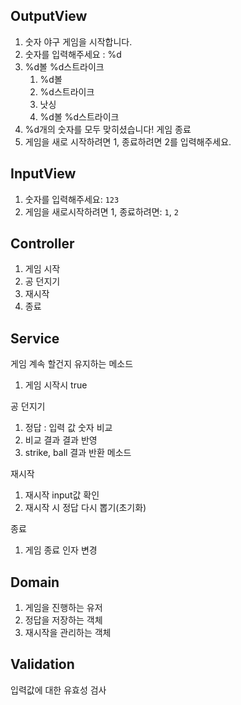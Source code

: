## OutputView
1. 숫자 야구 게임을 시작합니다.
2. 숫자를 입력해주세요 : %d
3. %d볼 %d스트라이크
    1. %d볼
   2. %d스트라이크
   3. 낫싱
   4. %d볼 %d스트라이크
4. %d개의 숫자를 모두 맞히셨습니다! 게임 종료
5. 게임을 새로 시작하려면 1, 종료하려면 2를 입력해주세요.

## InputView
1. 숫자를 입력해주세요: `123`
2. 게임을 새로시작하려면 1, 종료하려면: `1`, `2`

## Controller
1. 게임 시작
2. 공 던지기
3. 재시작
4. 종료

## Service
게임 계속 할건지 유지하는 메소드
1. 게임 시작시 true

공 던지기
1. 정답 : 입력 값 숫자 비교
2. 비교 결과 결과 반영
3. strike, ball 결과 반환 메소드

재시작
1. 재시작 input값 확인
2. 재시작 시 정답 다시 뽑기(초기화)

종료
1. 게임 종료 인자 변경

## Domain
1. 게임을 진행하는 유저
2. 정답을 저장하는 객체
3. 재시작을 관리하는 객체


## Validation
입력값에 대한 유효성 검사

